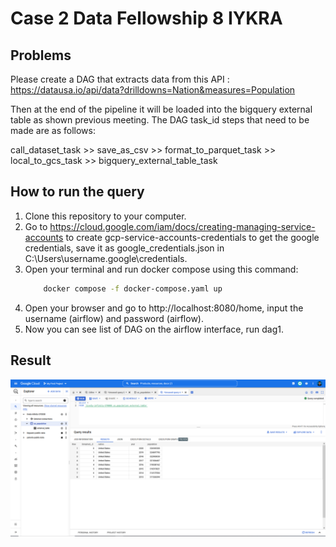 # Case 2 Data Fellowship 8 IYKRA

## Problems
Please create a DAG that extracts data from this API :
https://datausa.io/api/data?drilldowns=Nation&measures=Population

Then at the end of the pipeline it will be loaded into the bigquery external table as shown
previous meeting. The DAG task_id steps that need to be made are as follows:

call_dataset_task >> save_as_csv >> format_to_parquet_task >> local_to_gcs_task >>
bigquery_external_table_task

## How to run the query
1. Clone this repository to your computer.
2. Go to https://cloud.google.com/iam/docs/creating-managing-service-accounts to create gcp-service-accounts-credentials to get the google credentials, save it as google_credentials.json in  C:\Users\username\.google\credentials.
3. Open your terminal and run docker compose using this command:
    ``` bash
        docker compose -f docker-compose.yaml up
    ```
4. Open your browser and go to http://localhost:8080/home, input the username (airflow) and password (airflow).
5. Now you can see list of DAG on the airflow interface, run dag1.

## Result
 ![](query_result1.png)